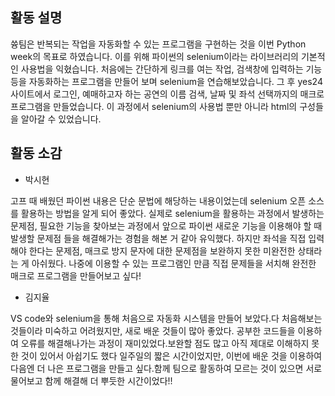## 활동 설명
쓩팀은 반복되는 작업을 자동화할 수 있는 프로그램을 구현하는 것을 이번 Python week의 목표로 하였습니다. 이를 위해 파이썬의 selenium이라는 라이브러리의 기본적인 사용법을 익혔습니다. 처음에는 간단하게 링크를 여는 작업, 검색창에 입력하는 기능 등을 자동화하는 프로그램을 만들어 보며 selenium을 연습해보았습니다. 그 후 yes24 사이트에서 로그인, 예매하고자 하는 공연의 이름 검색, 날짜 및 좌석 선택까지의 매크로 프로그램을 만들었습니다. 이 과정에서 selenium의 사용법 뿐만 아니라 html의 구성들을 알아갈 수 있었습니다.


## 활동 소감
* 박시현

고프 때 배웠던 파이썬 내용은 단순 문법에 해당하는 내용이었는데 selenium 오픈 소스를 활용하는 방법을 알게 되어 좋았다. 실제로 selenium을 활용하는 과정에서 발생하는 문제점, 필요한 기능을 찾아보는 과정에서 앞으로 파이썬 새로운 기능을 이용해야 할 때 발생할 문제점 들을 해결해가는 경험을 해본 거 같아 유익했다. 
하지만 좌석을 직접 입력해야 한다는 문제점, 매크로 방지 문자에 대한 문제점을 보완하지 못한 미완전한 상태라는 게 아쉬웠다. 나중에 이용할 수 있는 프로그램인 만큼 직접 문제들을 서치해 완전한 매크로 프로그램을 만들어보고 싶다!

* 김지율

VS code와 selenium을 통해 처음으로 자동화 시스템을 만들어 보았다.다 처음해보는 것들이라 미숙하고 어려웠지만, 새로 배운 것들이 많아 좋았다. 공부한 코드들을 이용하여 오류를 해결해나가는 과정이 재미있었다.보완할 점도 많고 아직 제대로 이해하지 못한 것이 있어서 아쉽기도 했다 일주일의 짧은 시간이었지만, 이번에 배운 것을 이용하여 다음엔 더 나은 프로그램을 만들고 싶다.함께 팀으로 활동하여 모르는 것이 있으면 서로 물어보고 함께 해결해 더 뿌듯한 시간이었다!!
